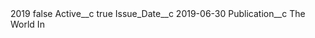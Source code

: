 <?xml version="1.0" encoding="UTF-8"?>
<CustomMetadata xmlns="http://soap.sforce.com/2006/04/metadata" xmlns:xsi="http://www.w3.org/2001/XMLSchema-instance" xmlns:xsd="http://www.w3.org/2001/XMLSchema">
    <label>2019</label>
    <protected>false</protected>
    <values>
        <field>Active__c</field>
        <value xsi:type="xsd:boolean">true</value>
    </values>
    <values>
        <field>Issue_Date__c</field>
        <value xsi:type="xsd:date">2019-06-30</value>
    </values>
    <values>
        <field>Publication__c</field>
        <value xsi:type="xsd:string">The World In</value>
    </values>
</CustomMetadata>
